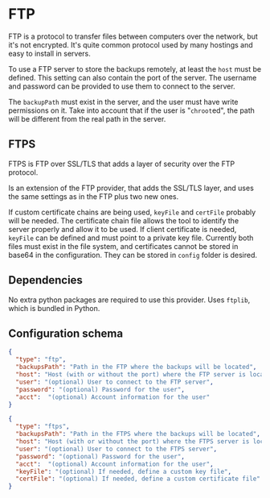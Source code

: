 # FTP

FTP is a protocol to transfer files between computers over the network, but it's not encrypted. It's quite common protocol used by many hostings and easy to install in servers.

To use a FTP server to store the backups remotely, at least the `host` must be defined. This setting can also contain the port of the server. The username and password can be provided to use them to connect to the server.

The `backupPath` must exist in the server, and the user must have write permissions on it. Take into account that if the user is "`chroot`ed", the path will be different from the real path in the server.

## FTPS

FTPS is FTP over SSL/TLS that adds a layer of security over the FTP protocol.

Is an extension of the FTP provider, that adds the SSL/TLS layer, and uses the same settings as in the FTP plus two new ones.

If custom certificate chains are being used, `keyFile` and `certFile` probably will be needed. The certificate chain file allows the tool to identify the server properly and allow it to be used. If client certificate is needed, `keyFile` can be defined and must point to a private key file. Currently both files must exist in the file system, and certificates cannot be stored in base64 in the configuration. They can be stored in `config` folder is desired.

## Dependencies

No extra python packages are required to use this provider. Uses `ftplib`, which is bundled in Python.

## Configuration schema

```json
{
  "type": "ftp",
  "backupsPath": "Path in the FTP where the backups will be located",
  "host": "Host (with or without the port) where the FTP server is located",
  "user": "(optional) User to connect to the FTP server",
  "password": "(optional) Password for the user",
  "acct":  "(optional) Account information for the user"
}
```

```json
{
  "type": "ftps",
  "backupsPath": "Path in the FTPS where the backups will be located",
  "host": "Host (with or without the port) where the FTPS server is located",
  "user": "(optional) User to connect to the FTPS server",
  "password": "(optional) Password for the user",
  "acct":  "(optional) Account information for the user",
  "keyFile": "(optional) If needed, define a custom key file",
  "certFile": "(optional) If needed, define a custom certificate file"
}
```

